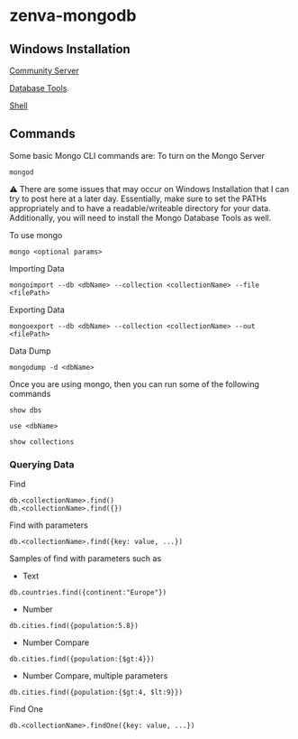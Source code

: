 # zenva-mongodb

## Windows Installation

[Community Server](https://www.mongodb.com/try/download/community)

[Database Tools](https://www.mongodb.com/try/download/database-tools).

[Shell](https://www.mongodb.com/try/download/shell)


## Commands

Some basic Mongo CLI commands are:
To turn on the Mongo Server
```
mongod
```

:warning: There are some issues that may occur on Windows Installation that I can try to post here at a later day. Essentially, make sure to set the PATHs appropriately and to have a readable/writeable directory for your data. Additionally, you will need to install the Mongo Database Tools as well.

To use mongo 
```
mongo <optional params>
```

Importing Data
```
mongoimport --db <dbName> --collection <collectionName> --file <filePath>
```

Exporting Data
```
mongoexport --db <dbName> --collection <collectionName> --out <filePath>
```

Data Dump
```
mongodump -d <dbName>
```

Once you are using mongo, then you can run some of the following commands
```
show dbs
```
```
use <dbName>
```
```
show collections
```
### Querying Data
Find
```
db.<collectionName>.find()
db.<collectionName>.find({})
```

Find with parameters
```
db.<collectionName>.find({key: value, ...})
```
Samples of find with parameters such as
- Text
```
db.countries.find({continent:"Europe"})
```
- Number
```
db.cities.find({population:5.8})
```
- Number Compare
```
db.cities.find({population:{$gt:4}})
```
- Number Compare, multiple parameters
```
db.cities.find({population:{$gt:4, $lt:9}})
```

Find One
```
db.<collectionName>.findOne({key: value, ...})
```